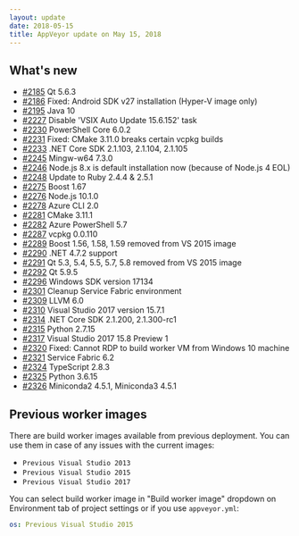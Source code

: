 ```yaml
---
layout: update
date: 2018-05-15
title: AppVeyor update on May 15, 2018
---
```


## What's new

* [#2185](https://github.com/appveyor/ci/issues/2185) Qt 5.6.3
* [#2186](https://github.com/appveyor/ci/issues/2186) Fixed: Android SDK v27 installation (Hyper-V image only)
* [#2195](https://github.com/appveyor/ci/issues/2195) Java 10
* [#2227](https://github.com/appveyor/ci/issues/2227) Disable 'VSIX Auto Update 15.6.152' task
* [#2230](https://github.com/appveyor/ci/issues/2230) PowerShell Core 6.0.2
* [#2231](https://github.com/appveyor/ci/issues/2231) Fixed: CMake 3.11.0 breaks certain vcpkg builds
* [#2233](https://github.com/appveyor/ci/issues/2233) .NET Core SDK 2.1.103, 2.1.104, 2.1.105
* [#2245](https://github.com/appveyor/ci/issues/2245) Mingw-w64 7.3.0
* [#2246](https://github.com/appveyor/ci/issues/2246) Node.js 8.x is default installation now (because of Node.js 4 EOL)
* [#2248](https://github.com/appveyor/ci/issues/2248) Update to Ruby 2.4.4 & 2.5.1
* [#2275](https://github.com/appveyor/ci/issues/2275) Boost 1.67
* [#2276](https://github.com/appveyor/ci/issues/2276) Node.js 10.1.0
* [#2278](https://github.com/appveyor/ci/issues/2278) Azure CLI 2.0
* [#2281](https://github.com/appveyor/ci/issues/2281) CMake 3.11.1
* [#2282](https://github.com/appveyor/ci/issues/2282) Azure PowerShell 5.7
* [#2287](https://github.com/appveyor/ci/issues/2287) vcpkg 0.0.110
* [#2289](https://github.com/appveyor/ci/issues/2289) Boost 1.56, 1.58, 1.59 removed from VS 2015 image
* [#2290](https://github.com/appveyor/ci/issues/2290) .NET 4.7.2 support
* [#2291](https://github.com/appveyor/ci/issues/2291) Qt 5.3, 5.4, 5.5, 5.7, 5.8 removed from VS 2015 image
* [#2292](https://github.com/appveyor/ci/issues/2292) Qt 5.9.5
* [#2296](https://github.com/appveyor/ci/issues/2296) Windows SDK version 17134
* [#2301](https://github.com/appveyor/ci/issues/2301) Cleanup Service Fabric environment
* [#2309](https://github.com/appveyor/ci/issues/2309) LLVM 6.0
* [#2310](https://github.com/appveyor/ci/issues/2310) Visual Studio 2017 version 15.7.1
* [#2314](https://github.com/appveyor/ci/issues/2314) .NET Core SDK 2.1.200, 2.1.300-rc1
* [#2315](https://github.com/appveyor/ci/issues/2315) Python 2.7.15
* [#2317](https://github.com/appveyor/ci/issues/2317) Visual Studio 2017 15.8 Preview 1
* [#2320](https://github.com/appveyor/ci/issues/2320) Fixed: Cannot RDP to build worker VM from Windows 10 machine
* [#2321](https://github.com/appveyor/ci/issues/2321) Service Fabric 6.2
* [#2324](https://github.com/appveyor/ci/issues/2324) TypeScript 2.8.3
* [#2325](https://github.com/appveyor/ci/issues/2325) Python 3.6.15
* [#2326](https://github.com/appveyor/ci/issues/2326) Miniconda2 4.5.1, Miniconda3 4.5.1

## Previous worker images

There are build worker images available from previous deployment. You can use them in case of any issues with the current images:

* `Previous Visual Studio 2013`
* `Previous Visual Studio 2015`
* `Previous Visual Studio 2017`

You can select build worker image in "Build worker image" dropdown on Environment tab of project settings or if you use `appveyor.yml`:

```yaml
os: Previous Visual Studio 2015
```